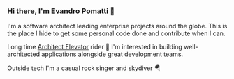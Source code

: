 ### Hi there, I'm Evandro Pomatti 👋

I'm a software architect leading enterprise projects around the globe. This is the place I hide to get some personal code done and contribute when I can.

Long time [Architect Elevator](https://architectelevator.com/) rider 🦕 I'm interested in building well-architected applications alongside great development teams.

Outside tech I'm a casual rock singer and skydiver 🪂

<!--
**epomatti/epomatti** is a ✨ _special_ ✨ repository because its `README.md` (this file) appears on your GitHub profile.

Here are some ideas to get you started:

- 🔭 I’m currently working on ...
- 🌱 I’m currently learning ...
- 👯 I’m looking to collaborate on ...
- 🤔 I’m looking for help with ...
- 💬 Ask me about ...
- 📫 How to reach me: ...
- 😄 Pronouns: ...
- ⚡ Fun fact: ...
-->
